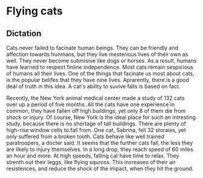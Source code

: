 # Flying cats

## Dictation

Cats never failed to facinate human beings. They can be friendly and affection towards hunmans, but they live mesterious lives of their own as well. They never become submisive like dogs or horses. As a result, humans have learned to respect finline independence. Most cats remain sespicious of humans all their lives. One of the things that facinate us most about cats, is the popular belifes that they have nine lives. Aprarently, there is a good deal of truth in this idea. A cat's ability to suvive falls is based on fact.

Recently, the New York animal medical center made a study of 132 cats over up a period of five months. All the cats have one experience in common, they have fallen off high buildings, yet only 8 of them die from shock or injury. Of course, New York is the ideal place for such an intresting study, because there is no shortage of tall buildings. There are plenty of high-rise window cells to fall from. One cat, Sabrina, fell 32 storaies, yet only suffered from a broken tooth. Cats behave like well trained paratroopers, a docter said. It seems that the further cats fall, the less they are likely to injury themselves. In a long drop, they reach speed of 60 miles an hour and more. At high speeds, falling cat have time to relax. They strenth out their leggs, like flying squross. This increases of  their air resistences, and reduce the shock of the impact, when they hit the ground.